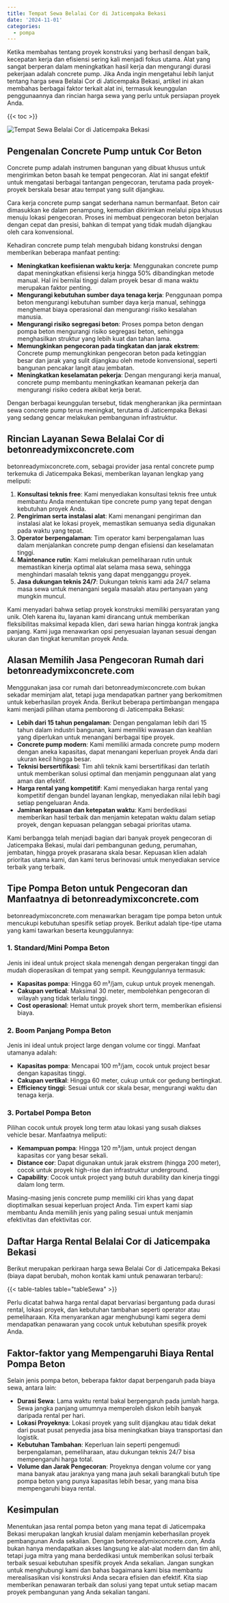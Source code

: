 ```yaml
---
title: Tempat Sewa Belalai Cor di Jaticempaka Bekasi
date: '2024-11-01'
categories:
  - pompa
---
```


Ketika membahas tentang proyek konstruksi yang berhasil dengan baik, kecepatan kerja dan efisiensi sering kali menjadi fokus utama. Alat yang sangat berperan dalam meningkatkan hasil kerja dan mengurangi durasi pekerjaan adalah concrete pump. Jika Anda ingin mengetahui lebih lanjut tentang harga sewa Belalai Cor di Jaticempaka Bekasi, artikel ini akan membahas berbagai faktor terkait alat ini, termasuk keunggulan penggunaannya dan rincian harga sewa yang perlu untuk persiapan proyek Anda.

{{< toc >}}

![Tempat Sewa Belalai Cor di Jaticempaka Bekasi](https://betoncor8.github.io/pump/concrete-pump%20(12).png)

## Pengenalan Concrete Pump untuk Cor Beton

Concrete pump adalah instrumen bangunan yang dibuat khusus untuk mengirimkan beton basah ke tempat pengecoran. Alat ini sangat efektif untuk mengatasi berbagai tantangan pengecoran, terutama pada proyek-proyek berskala besar atau tempat yang sulit dijangkau.

Cara kerja concrete pump sangat sederhana namun bermanfaat. Beton cair dimasukkan ke dalam penampung, kemudian dikirimkan melalui pipa khusus menuju lokasi pengecoran. Proses ini membuat pengecoran beton berjalan dengan cepat dan presisi, bahkan di tempat yang tidak mudah dijangkau oleh cara konvensional.

Kehadiran concrete pump telah mengubah bidang konstruksi dengan memberikan beberapa manfaat penting:

- **Meningkatkan keefisienan waktu kerja**: Menggunakan concrete pump dapat meningkatkan efisiensi kerja hingga 50% dibandingkan metode manual. Hal ini bernilai tinggi dalam proyek besar di mana waktu merupakan faktor penting.
- **Mengurangi kebutuhan sumber daya tenaga kerja**: Penggunaan pompa beton mengurangi kebutuhan sumber daya kerja manual, sehingga menghemat biaya operasional dan mengurangi risiko kesalahan manusia.
- **Mengurangi risiko segregasi beton**: Proses pompa beton dengan pompa beton mengurangi risiko segregasi beton, sehingga menghasilkan struktur yang lebih kuat dan tahan lama.
- **Memungkinkan pengecoran pada tingkatan dan jarak ekstrem**: Concrete pump memungkinkan pengecoran beton pada ketinggian besar dan jarak yang sulit dijangkau oleh metode konvensional, seperti bangunan pencakar langit atau jembatan.
- **Meningkatkan keselamatan pekerja**: Dengan mengurangi kerja manual, concrete pump membantu meningkatkan keamanan pekerja dan mengurangi risiko cedera akibat kerja berat.

Dengan berbagai keunggulan tersebut, tidak mengherankan jika permintaan sewa concrete pump terus meningkat, terutama di Jaticempaka Bekasi yang sedang gencar melakukan pembangunan infrastruktur.

## Rincian Layanan Sewa Belalai Cor di betonreadymixconcrete.com

betonreadymixconcrete.com, sebagai provider jasa rental concrete pump terkemuka di Jaticempaka Bekasi, memberikan layanan lengkap yang meliputi:

1. **Konsultasi teknis free**: Kami menyediakan konsultasi teknis free untuk membantu Anda menentukan tipe concrete pump yang tepat dengan kebutuhan proyek Anda.
2. **Pengiriman serta instalasi alat**: Kami menangani pengiriman dan instalasi alat ke lokasi proyek, memastikan semuanya sedia digunakan pada waktu yang tepat.
3. **Operator berpengalaman**: Tim operator kami berpengalaman luas dalam menjalankan concrete pump dengan efisiensi dan keselamatan tinggi.
4. **Maintenance rutin**: Kami melakukan pemeliharaan rutin untuk memastikan kinerja optimal alat selama masa sewa, sehingga menghindari masalah teknis yang dapat mengganggu proyek.
5. **Jasa dukungan teknis 24/7**: Dukungan teknis kami ada 24/7 selama masa sewa untuk menangani segala masalah atau pertanyaan yang mungkin muncul.

Kami menyadari bahwa setiap proyek konstruksi memiliki persyaratan yang unik. Oleh karena itu, layanan kami dirancang untuk memberikan fleksibilitas maksimal kepada klien, dari sewa harian hingga kontrak jangka panjang. Kami juga menawarkan opsi penyesuaian layanan sesuai dengan ukuran dan tingkat kerumitan proyek Anda.

## Alasan Memilih Jasa Pengecoran Rumah dari betonreadymixconcrete.com

Menggunakan jasa cor rumah dari betonreadymixconcrete.com bukan sekadar meminjam alat, tetapi juga mendapatkan partner yang berkomitmen untuk keberhasilan proyek Anda. Berikut beberapa pertimbangan mengapa kami menjadi pilihan utama pemborong di Jaticempaka Bekasi:

- **Lebih dari 15 tahun pengalaman**: Dengan pengalaman lebih dari 15 tahun dalam industri bangunan, kami memiliki wawasan dan keahlian yang diperlukan untuk menangani berbagai tipe proyek.
- **Concrete pump modern**: Kami memiliki armada concrete pump modern dengan aneka kapasitas, dapat menangani keperluan proyek Anda dari ukuran kecil hingga besar.
- **Teknisi bersertifikasi**: Tim ahli teknik kami bersertifikasi dan terlatih untuk memberikan solusi optimal dan menjamin penggunaan alat yang aman dan efektif.
- **Harga rental yang kompetitif**: Kami menyediakan harga rental yang kompetitif dengan bundel layanan lengkap, menyediakan nilai lebih bagi setiap pengeluaran Anda.
- **Jaminan kepuasan dan ketepatan waktu**: Kami berdedikasi memberikan hasil terbaik dan menjamin ketepatan waktu dalam setiap proyek, dengan kepuasan pelanggan sebagai prioritas utama.

Kami berbangga telah menjadi bagian dari banyak proyek pengecoran di Jaticempaka Bekasi, mulai dari pembangunan gedung, perumahan, jembatan, hingga proyek prasarana skala besar. Kepuasan klien adalah prioritas utama kami, dan kami terus berinovasi untuk menyediakan service terbaik yang terbaik.

## Tipe Pompa Beton untuk Pengecoran dan Manfaatnya di betonreadymixconcrete.com

betonreadymixconcrete.com menawarkan beragam tipe pompa beton untuk mencukupi kebutuhan spesifik setiap proyek. Berikut adalah tipe-tipe utama yang kami tawarkan beserta keunggulannya:

### 1\. Standard/Mini Pompa Beton

Jenis ini ideal untuk project skala menengah dengan pergerakan tinggi dan mudah dioperasikan di tempat yang sempit. Keunggulannya termasuk:

- **Kapasitas pompa**: Hingga 60 m³/jam, cukup untuk proyek menengah.
- **Cakupan vertical**: Maksimal 30 meter, membolehkan pengecoran di wilayah yang tidak terlalu tinggi.
- **Cost operasional**: Hemat untuk proyek short term, memberikan efisiensi biaya.

### 2\. Boom Panjang Pompa Beton

Jenis ini ideal untuk project large dengan volume cor tinggi. Manfaat utamanya adalah:

- **Kapasitas pompa**: Mencapai 100 m³/jam, cocok untuk project besar dengan kapasitas tinggi.
- **Cakupan vertikal**: Hingga 60 meter, cukup untuk cor gedung bertingkat.
- **Efficiency tinggi**: Sesuai untuk cor skala besar, mengurangi waktu dan tenaga kerja.

### 3\. Portabel Pompa Beton

Pilihan cocok untuk proyek long term atau lokasi yang susah diakses vehicle besar. Manfaatnya meliputi:

- **Kemampuan pompa**: Hingga 120 m³/jam, untuk project dengan kapasitas cor yang besar sekali.
- **Distance cor**: Dapat digunakan untuk jarak ekstrem (hingga 200 meter), cocok untuk proyek high-rise dan infrastruktur underground.
- **Capability**: Cocok untuk project yang butuh durability dan kinerja tinggi dalam long term.

Masing-masing jenis concrete pump memiliki ciri khas yang dapat dioptimalkan sesuai keperluan project Anda. Tim expert kami siap membantu Anda memilih jenis yang paling sesuai untuk menjamin efektivitas dan efektivitas cor.

## Daftar Harga Rental Belalai Cor di Jaticempaka Bekasi

Berikut merupakan perkiraan harga sewa Belalai Cor di Jaticempaka Bekasi (biaya dapat berubah, mohon kontak kami untuk penawaran terbaru):

{{< table-tables table="tableSewa" >}}

Perlu dicatat bahwa harga rental dapat bervariasi bergantung pada durasi rental, lokasi proyek, dan kebutuhan tambahan seperti operator atau pemeliharaan. Kita menyarankan agar menghubungi kami segera demi mendapatkan penawaran yang cocok untuk kebutuhan spesifik proyek Anda.

## Faktor-faktor yang Mempengaruhi Biaya Rental Pompa Beton

Selain jenis pompa beton, beberapa faktor dapat berpengaruh pada biaya sewa, antara lain:

- **Durasi Sewa**: Lama waktu rental bakal berpengaruh pada jumlah harga. Sewa jangka panjang umumnya memperoleh diskon lebih banyak daripada rental per hari.
- **Lokasi Proyeknya**: Lokasi proyek yang sulit dijangkau atau tidak dekat dari pusat pusat penyedia jasa bisa meningkatkan biaya transportasi dan logistik.
- **Kebutuhan Tambahan**: Keperluan lain seperti pengemudi berpengalaman, pemeliharaan, atau dukungan teknis 24/7 bisa mempengaruhi harga total.
- **Volume dan Jarak Pengecoran**: Proyeknya dengan volume cor yang mana banyak atau jaraknya yang mana jauh sekali barangkali butuh tipe pompa beton yang punya kapasitas lebih besar, yang mana bisa mempengaruhi biaya rental.

## Kesimpulan

Menentukan jasa rental pompa beton yang mana tepat di Jaticempaka Bekasi merupakan langkah krusial dalam menjamin keberhasilan proyek pembangunan Anda sekalian. Dengan betonreadymixconcrete.com, Anda bukan hanya mendapatkan akses langsung ke alat-alat modern dan tim ahli, tetapi juga mitra yang mana berdedikasi untuk memberikan solusi terbaik terbaik sesuai kebutuhan spesifik proyek Anda sekalian. Jangan sungkan untuk menghubungi kami dan bahas bagaimana kami bisa membantu merealisasikan visi konstruksi Anda secara efisien dan efektif. Kita siap memberikan penawaran terbaik dan solusi yang tepat untuk setiap macam proyek pembangunan yang Anda sekalian tangani.
